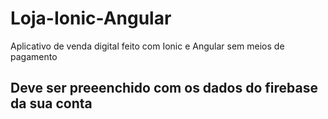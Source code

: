 # Loja-Ionic-Angular
Aplicativo de venda digital feito com Ionic e Angular sem meios de pagamento

## Deve ser preeenchido com os dados do firebase da sua conta
